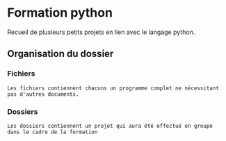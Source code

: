 # Formation python
 Recueil de plusieurs petits projets en lien avec le langage python.

## Organisation du dossier
### Fichiers
    Les fichiers contiennent chacuns un programme complet ne nécessitant pas d'autres documents.
    
### Dossiers
    Les dossiers contiennent un projet qui aura été effectué en groupe dans le cadre de la formation
